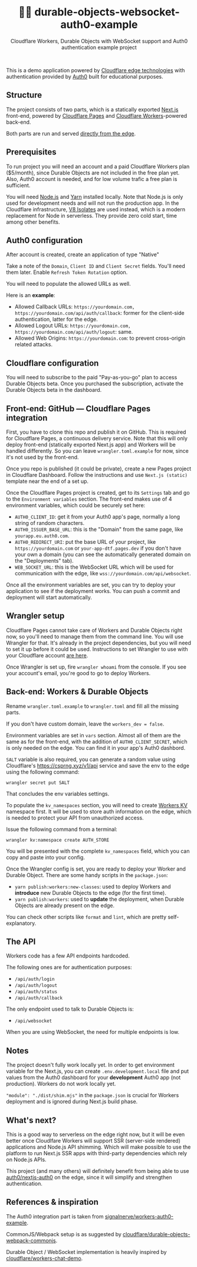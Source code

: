 <div style="text-align: center">
    <h1>🦀🔑 durable-objects-websocket-auth0-example</h1>
    <p>Cloudflare Workers, Durable Objects with WebSocket support and Auth0 authentication example project</p>
    <br>
</div>

This is a demo application powered by [Cloudflare edge technologies](https://www.cloudflare.com) with authentication provided by [Auth0](https://auth0.com) built for educational purposes.

## Structure
The project consists of two parts, which is a statically exported [Next.js](https://nextjs.org) front-end, powered by [Cloudflare Pages](https://pages.cloudflare.com) and [Cloudflare Workers](https://workers.cloudflare.com)-powered back-end.

Both parts are run and served [directly from the edge](https://www.cloudflare.com/learning/serverless/glossary/what-is-edge-computing).

## Prerequisites

To run project you will need an account and a paid Cloudflare Workers plan ($5/month), since Durable Objects are not included in the free plan yet. Also, Auth0 account is needed, and for low volume trafic a free plan is sufficient.

You will need [Node.js](https://nodejs.org) and [Yarn](https://yarnpkg.com) installed locally. Note that Node.js is only used for development needs and will not run the production app. In the Cloudflare infrastructure, [V8 Isolates](https://developers.cloudflare.com/workers/learning/how-workers-works) are used instead, which is a modern replacement for Node in serverless. They provide zero cold start, time among other benefits.

## Auth0 configuration
After account is created, create an application of type "Native"

Take a note of the `Domain`, `Client ID` and `Client Secret` fields. You'll need them later. Enable `Refresh Token Rotation` option.

You will need to populate the allowed URLs as well.

Here is an **example**:

* Allowed Callback URLs: `https://yourdomain.com, https://yourdomain.com/api/auth/callback`: former for the client-side authentication, latter for the edge.
* Allowed Logout URLs: `https://yourdomain.com, https://yourdomain.com/api/auth/logout`: same.
* Allowed Web Origins: `https://yourdomain.com`: to prevent cross-origin related attacks.

## Cloudflare configuration
You will need to subscribe to the paid "Pay-as-you-go" plan to access Durable Objects beta. Once you purchased the subscription, activate the Durable Objects beta in the dashboard.

## Front-end: GitHub — Cloudflare Pages integration
First, you have to clone this repo and publish it on GitHub. This is required for Cloudflare Pages, a continuous delivery service. Note that this will only deploy front-end (statically exported Next.js app) and Workers will be handled differently. So you can leave `wrangler.toml.example` for now, since it's not used by the front-end.

Once you repo is published (it could be private), create a new Pages project in Cloudflare Dashboard. Follow the instructions and use `Next.js (static)` template near the end of a set up.

Once the Cloudflare Pages project is created, get to its `Settings` tab and go to the `Environment variables` section. The front-end makes use of 4 environment variables, which could be securely set here:

* `AUTH0_CLIENT_ID`: get it from your Auth0 app's page, normally a long string of random characters.
* `AUTH0_ISSUER_BASE_URL`: this is the "Domain" from the same page, like `yourapp.eu.auth0.com`.
* `AUTH0_REDIRECT_URI`: put the base URL of your project, like `https://yourdomain.com` or `your-app-dtf.pages.dev` if you don't have your own a domain (you can see the automatically generated domain on the "Deployments" tab).
* `WEB_SOCKET_URL`: this is the WebSocket URL which will be used for communication with the edge, like `wss://yourdomain.com/api/websocket`.

Once all the environment variables are set, you can try to deploy your application to see if the deployment works. You can push a commit and deployment will start automatically.

## Wrangler setup
Cloudflare Pages cannot take care of Workers and Durable Objects right now, so you'll need to manage them from the command line. You will use Wrangler for that. It's already in the project dependencies, but you will need to set it up before it could be used. Instructions to set Wrangler to use with your Cloudflare account [are here](https://developers.cloudflare.com/workers/cli-wrangler/authentication).

Once Wrangler is set up, fire `wrangler whoami` from the console. If you see your account's email, you're good to go to deploy Workers.

## Back-end: Workers & Durable Objects
Rename `wrangler.toml.example` to `wrangler.toml` and fill all the missing parts.

If you don't have custom domain, leave the `workers_dev = false`.

Environment variables are set in `vars` section. Almost all of them are the same as for the front-end, with the addition of `AUTH0_CLIENT_SECRET`, which is only needed on the edge. You can find it in your app's Auth0 dashbord.

`SALT` variable is also required, you can generate a random value using Cloudflare's https://csprng.xyz/v1/api service and save the env to the edge using the following command: 
```
wrangler secret put SALT
```

That concludes the env variables settings.

To populate the `kv_namespaces` section, you will need to create [Workers KV](https://www.cloudflare.com/products/workers-kv) namespace first. It will be used to store auth information on the edge, which is needed to protect your API from unauthorized access.

Issue the following command from a terminal:
```
wrangler kv:namespace create AUTH_STORE
```
You will be presented with the complete `kv_namespaces` field, which you can copy and paste into your config.

Once the Wrangler config is set, you are ready to deploy your Worker and Durable Object. There are some handy scripts in the `package.json`:

* `yarn publish:workers:new-classes`: used to deploy Workers and **introduce** new Durable Objects to the edge (for the first time).
* `yarn publish:workers`: used to **update** the deployment, when Durable Objects are already present on the edge.

You can check other scripts like `format` and `lint`, which are pretty self-explanatory.

## The API
Workers code has a few API endpoints hardcoded.

The following ones are for authentication purposes:
* `/api/auth/login`
* `/api/auth/logout`
* `/api/auth/status`
* `/api/auth/callback`

The only endpoint used to talk to Durable Objects is:
* `/api/websocket`

When you are using WebSocket, the need for multiple endpoints is low.

## Notes
The project doesn't fully work locally yet. In order to get environment variable for the Next.js, you can create `.env.development.local` file and put values from the Auth0 dashboard for your **development** Auth0 app (not production). Workers do not work locally yet.

`"module": "./dist/shim.mjs"` in the `package.json` is crucial for Workers deployment and is ignored during Next.js build phase.

## What's next?
This is a good way to serverless on the edge right now, but it will be even better once Cloudlfare Workers will support SSR (server-side rendered) applications and Node.js API shimming. Which will make possible to use the platform to run Next.js SSR apps with third-party dependencies which rely on Node.js APIs.

This project (and many others) will definitely benefit from being able to use [auth0/nextjs-auth0](https://github.com/auth0/nextjs-auth0) on the edge, since it will simplify and strengthen authentication.

## References & inspiration
The Auth0 integration part is taken from [signalnerve/workers-auth0-example](https://github.com/signalnerve/workers-auth0-example).

CommonJS/Webpack setup is as suggested by [cloudflare/durable-objects-webpack-commonjs](https://github.com/cloudflare/durable-objects-webpack-commonjs).

Durable Object / WebSocket implementation is heavily inspired by [cloudflare/workers-chat-demo](https://github.com/cloudflare/workers-chat-demo).